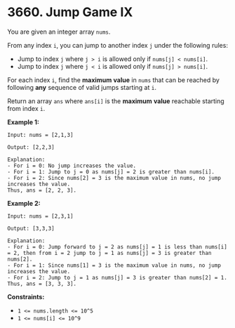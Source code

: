 # 3660. Jump Game IX

You are given an integer array `nums`.

From any index `i`, you can jump to another index `j` under the following rules:

- Jump to index `j` where `j > i` is allowed only if `nums[j] < nums[i]`.
- Jump to index `j` where `j < i` is allowed only if `nums[j] > nums[i]`.

For each index `i`, find the **maximum** **value** in `nums` that can be reached by following **any** sequence of valid jumps starting at `i`.

Return an array `ans` where `ans[i]` is the **maximum** **value** reachable starting from index `i`.

**Example 1:**

```()
Input: nums = [2,1,3]

Output: [2,2,3]

Explanation:
- For i = 0: No jump increases the value.
- For i = 1: Jump to j = 0 as nums[j] = 2 is greater than nums[i].
- For i = 2: Since nums[2] = 3 is the maximum value in nums, no jump increases the value.
Thus, ans = [2, 2, 3].
```

**Example 2:**

```()
Input: nums = [2,3,1]

Output: [3,3,3]

Explanation:
- For i = 0: Jump forward to j = 2 as nums[j] = 1 is less than nums[i] = 2, then from i = 2 jump to j = 1 as nums[j] = 3 is greater than nums[2].
- For i = 1: Since nums[1] = 3 is the maximum value in nums, no jump increases the value.
- For i = 2: Jump to j = 1 as nums[j] = 3 is greater than nums[2] = 1.
Thus, ans = [3, 3, 3].
```

**Constraints:**

- `1 <= nums.length <= 10^5`
- `1 <= nums[i] <= 10^9`
